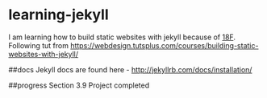 # learning-jekyll
I am learning how to build static websites with jekyll because of <a href="https://18f.gsa.gov/">18F</a>.
Following tut from https://webdesign.tutsplus.com/courses/building-static-websites-with-jekyll/

##docs
Jekyll docs are found here - http://jekyllrb.com/docs/installation/

##progress
Section 3.9 Project completed
